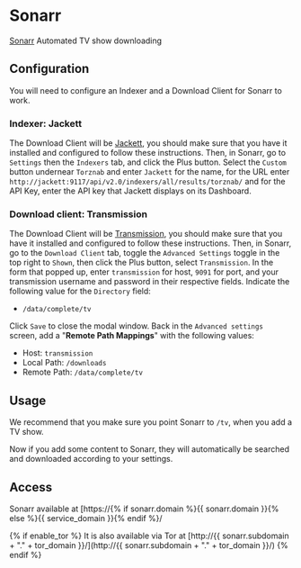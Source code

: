 # Sonarr

[Sonarr](https://sonarr.tv/) Automated TV show downloading

## Configuration

You will need to configure an Indexer and a Download Client for Sonarr to work.

### Indexer: Jackett

The Download Client will be [Jackett](/software/jackett.md), you should make sure that you have it installed and configured to follow these instructions.
Then, in Sonarr, go to `Settings` then the `Indexers` tab, and click the Plus button.
Select the `Custom` button undernear `Torznab` and enter `Jackett` for the name, for the URL enter `http://jackett:9117/api/v2.0/indexers/all/results/torznab/` and for the API Key, enter the API key that Jackett displays on its Dashboard.

### Download client: Transmission

The Download Client will be [Transmission](/software/transmission.md), you should make sure that you have it installed and configured to follow these instructions.
Then, in Sonarr, go to the `Download Client` tab, toggle the `Advanced Settings` toggle in the top right to `Shown`, then click the Plus button, select `Transmission`.
In the form that popped up, enter `transmission` for host, `9091` for port, and your transmission username and password in their respective fields. Indicate the following value for the `Directory` field:

* `/data/complete/tv`

Click `Save` to close the modal window. Back in the `Advanced settings` screen, add a "**Remote Path Mappings**" with the following values:
* Host: `transmission`
* Local Path:  `/downloads`
* Remote Path: `/data/complete/tv`

## Usage

We recommend that you make sure you point Sonarr to `/tv`, when you add a TV show.

Now if you add some content to Sonarr, they will automatically be searched and downloaded according to your settings.

## Access

Sonarr available at [https://{% if sonarr.domain %}{{ sonarr.domain }}{% else %}{{ service_domain }}{% endif %}/

{% if enable_tor %}
It is also available via Tor at [http://{{ sonarr.subdomain + "." + tor_domain }}/](http://{{ sonarr.subdomain + "." + tor_domain }}/)
{% endif %}
